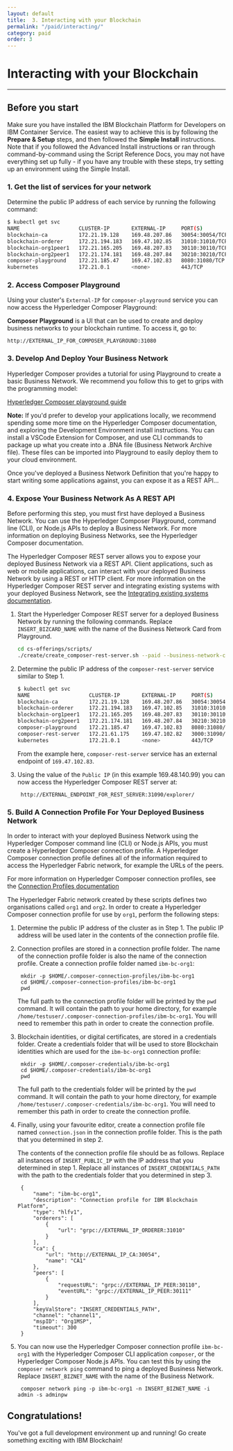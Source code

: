 ```yaml
---
layout: default
title:  3. Interacting with your Blockchain
permalink: "/paid/interacting/"
category: paid
order: 3
---
```


# Interacting with your Blockchain
* * *

## Before you start
Make sure you have installed the IBM Blockchain Platform for Developers on IBM Container Service.  The easiest way to achieve this is by following the  **Prepare & Setup** steps, and then followed the **Simple Install** instructions.  Note that if you followed the Advanced Install instructions or ran through command-by-command using the Script Reference Docs, you may not have everything set up fully - if you have any trouble with these steps, try setting up an environment using the Simple Install.

### 1. Get the list of services for your network

Determine the public IP address of each service by running the following command:

```bash
$ kubectl get svc
NAME                   CLUSTER-IP       EXTERNAL-IP     PORT(S)                           AGE
blockchain-ca          172.21.19.128    169.48.207.86   30054:30054/TCP                   4m
blockchain-orderer     172.21.194.183   169.47.102.85   31010:31010/TCP                   4m
blockchain-org1peer1   172.21.165.205   169.48.207.83   30110:30110/TCP,30111:30111/TCP   4m
blockchain-org2peer1   172.21.174.181   169.48.207.84   30210:30210/TCP,30211:30211/TCP   4m
composer-playground    172.21.185.47    169.47.102.83   8080:31080/TCP                    2m
kubernetes             172.21.0.1       <none>          443/TCP                           3d
```

### 2. Access Composer Playground

Using your cluster's `External-IP` for `composer-playground` service you can now access the Hyperledger Composer Playground:

**Composer Playground** is a UI that can be used to create and deploy business networks to your blockchain runtime.  To access it, go to:
```
http://EXTERNAL_IP_FOR_COMPOSER_PLAYGROUND:31080
```

### 3. Develop And Deploy Your Business Network

Hyperledger Composer provides a tutorial for using Playground to create a basic Business Network.  We recommend you follow this to get to grips with the programming model:

[Hyperledger Composer playground guide](https://hyperledger.github.io/composer/tutorials/playground-guide.html)

**Note:** If you'd prefer to develop your applications locally, we recommend spending some more time on the Hyperledger Composer documentation, and exploring the Development Environment install instructions.  You can install a VSCode Extension for Composer, and use CLI commands to package up what you create into a .BNA file (Business Network Archive file).  These files can be imported into Playground to easily deploy them to your cloud environment.

Once you've deployed a Business Network Definition that you're happy to start writing some applications against, you can expose it as a REST API...

### 4. Expose Your Business Network As A REST API

Before performing this step, you must first have deployed a Business Network. You can use the Hyperledger Composer Playground, command line (CLI), or Node.js APIs to deploy a Business Network. For more information on deploying Business Networks, see the Hyperledger Composer documentation.

The Hyperledger Composer REST server allows you to expose your deployed Business Network via a REST API. Client applications, such as web or mobile applications, can interact with your deployed Business Network by using a REST or HTTP client. For more information on the Hyperledger Composer REST server and integrating existing systems with your deployed Business Network, see the [Integrating existing systems documentation](https://hyperledger.github.io/composer/integrating/integrating-index.html).

1. Start the Hyperledger Composer REST server for a deployed Business Network by running the following commands. Replace `INSERT_BIZCARD_NAME` with the name of the Business Network Card from Playground.

    ```bash
    cd cs-offerings/scripts/
    ./create/create_composer-rest-server.sh --paid --business-network-card INSERT_BIZCARD_NAME
    ```

2. Determine the public IP address of the `composer-rest-server` service similar to Step 1.

    ```bash
    $ kubectl get svc
    NAME                   CLUSTER-IP       EXTERNAL-IP     PORT(S)                           AGE
    blockchain-ca          172.21.19.128    169.48.207.86   30054:30054/TCP                   16m
    blockchain-orderer     172.21.194.183   169.47.102.85   31010:31010/TCP                   16m
    blockchain-org1peer1   172.21.165.205   169.48.207.83   30110:30110/TCP,30111:30111/TCP   16m
    blockchain-org2peer1   172.21.174.181   169.48.207.84   30210:30210/TCP,30211:30211/TCP   16m
    composer-playground    172.21.185.47    169.47.102.83   8080:31080/TCP                    14m
    composer-rest-server   172.21.61.175    169.47.102.82   3000:31090/TCP                    4m
    kubernetes             172.21.0.1       <none>          443/TCP                           3d
    ```
    From the example here, `composer-rest-server` service has an external endpoint of `169.47.102.83`.

3. Using the value of the `Public IP` (in this example 169.48.140.99) you can now access the Hyperledger Composer REST server at:

		http://EXTERNAL_ENDPOINT_FOR_REST_SERVER:31090/explorer/

### 5. Build A Connection Profile For Your Deployed Business Network

In order to interact with your deployed Business Network using the Hyperledger Composer command line (CLI) or Node.js APIs, you must create a Hyperledger Composer connection profile. A Hyperledger Composer connection profile defines all of the information required to access the Hyperledger Fabric network, for example the URLs of the peers.

For more information on Hyperledger Composer connection profiles, see the [Connection Profiles documentation](https://hyperledger.github.io/composer/reference/connectionprofile.html)

The Hyperledger Fabric network created by these scripts defines two organisations called `org1` and `org2`. In order to create a Hyperledger Composer connection profile for use by `org1`, perform the following steps:

1. Determine the public IP address of the cluster as in Step 1. The public IP address will be used later in the contents of the connection profile file.

2. Connection profiles are stored in a connection profile folder. The name of the connection profile folder is also the name of the connection profile. Create a connection profile folder named `ibm-bc-org1`:

		mkdir -p $HOME/.composer-connection-profiles/ibm-bc-org1
		cd $HOME/.composer-connection-profiles/ibm-bc-org1
		pwd

	The full path to the connection profile folder will be printed by the `pwd` command. It will contain the path to your home directory, for example `/home/testuser/.composer-connection-profiles/ibm-bc-org1`. You will need to remember this path in order to create the connection profile.

3. Blockchain identities, or digital certificates, are stored in a credentials folder. Create a credentials folder that will be used to store Blockchain identities which are used for the `ibm-bc-org1` connection profile:

		mkdir -p $HOME/.composer-credentials/ibm-bc-org1
		cd $HOME/.composer-credentials/ibm-bc-org1
		pwd

	The full path to the credentials folder will be printed by the `pwd` command. It will contain the path to your home directory, for example `/home/testuser/.composer-credentials/ibm-bc-org1`. You will need to remember this path in order to create the connection profile.

4. Finally, using your favourite editor, create a connection profile file named `connection.json` in the connection profile folder. This is the path that you determined in step 2.

	The contents of the connection profile file should be as follows. Replace all instances of `INSERT_PUBLIC_IP` with the IP address that you determined in step 1. Replace all instances of `INSERT_CREDENTIALS_PATH` with the path to the credentials folder that you determined in step 3.

		{
			"name": "ibm-bc-org1",
			"description": "Connection profile for IBM Blockchain Platform",
			"type": "hlfv1",
			"orderers": [
				{
					"url": "grpc://EXTERNAL_IP_ORDERER:31010"
				}
			],
			"ca": {
				"url": "http://EXTERNAL_IP_CA:30054",
				"name": "CA1"
			},
			"peers": [
				{
					"requestURL": "grpc://EXTERNAL_IP_PEER:30110",
					"eventURL": "grpc://EXTERNAL_IP_PEER:30111"
				}
			],
			"keyValStore": "INSERT_CREDENTIALS_PATH",
			"channel": "channel1",
			"mspID": "Org1MSP",
			"timeout": 300
		}

5. You can now use the Hyperledger Composer connection profile `ibm-bc-org1` with the Hyperledger Composer CLI application `composer`, or the Hyperledger Composer Node.js APIs. You can test this by using the `composer network ping` command to ping a deployed Business Network. Replace `INSERT_BIZNET_NAME` with the name of the Business Network.

		composer network ping -p ibm-bc-org1 -n INSERT_BIZNET_NAME -i admin -s adminpw

## Congratulations!
You've got a full development environment up and running!  Go create something exciting with IBM Blockchain!
